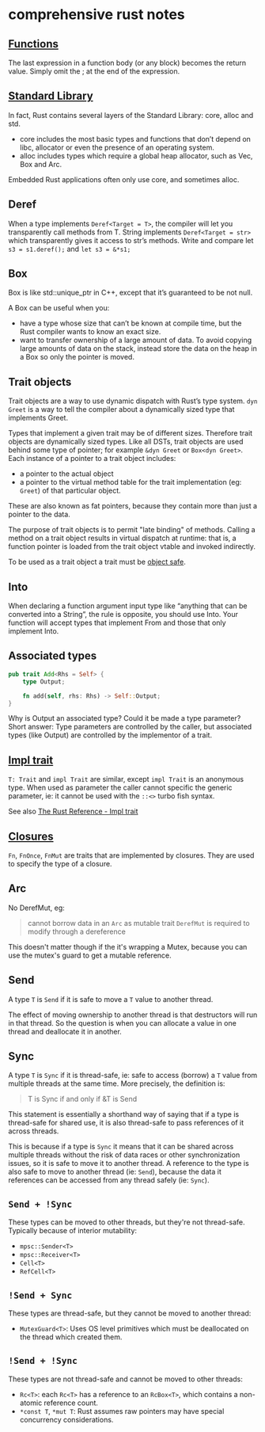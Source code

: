 # comprehensive rust notes

## [Functions](https://google.github.io/comprehensive-rust/basic-syntax/functions.html)

The last expression in a function body (or any block) becomes the return value. Simply omit the ; at the end of the expression.

## [Standard Library](https://google.github.io/comprehensive-rust/std.html)

In fact, Rust contains several layers of the Standard Library: core, alloc and std.

- core includes the most basic types and functions that don’t depend on libc, allocator or even the presence of an operating system.
- alloc includes types which require a global heap allocator, such as Vec, Box and Arc.

Embedded Rust applications often only use core, and sometimes alloc.

## Deref

When a type implements `Deref<Target = T>`, the compiler will let you transparently call methods from T.
String implements `Deref<Target = str>` which transparently gives it access to str’s methods.
Write and compare let `s3 = s1.deref();` and `let s3 = &*s1;`

## Box

Box is like std::unique_ptr in C++, except that it’s guaranteed to be not null.

A Box can be useful when you:

- have a type whose size that can’t be known at compile time, but the Rust compiler wants to know an exact size.
- want to transfer ownership of a large amount of data. To avoid copying large amounts of data on the stack, instead store the data on the heap in a Box so only the pointer is moved.

## Trait objects

Trait objects are a way to use dynamic dispatch with Rust’s type system. `dyn Greet` is a way to tell the compiler about a dynamically sized type that implements Greet.

Types that implement a given trait may be of different sizes. Therefore trait objects are dynamically sized types. Like all DSTs, trait objects are used behind some type of pointer; for example `&dyn Greet` or `Box<dyn Greet>`. Each instance of a pointer to a trait object includes:

- a pointer to the actual object
- a pointer to the virtual method table for the trait implementation (eg: `Greet`) of that particular object.

These are also known as fat pointers, because they contain more than just a pointer to the data.

The purpose of trait objects is to permit "late binding" of methods. Calling a method on a trait object results in virtual dispatch at runtime: that is, a function pointer is loaded from the trait object vtable and invoked indirectly.

To be used as a trait object a trait must be [object safe](https://doc.rust-lang.org/reference/items/traits.html#object-safety).

## Into

When declaring a function argument input type like “anything that can be converted into a String”, the rule is opposite, you should use Into. Your function will accept types that implement From and those that only implement Into.

## Associated types

```rust
pub trait Add<Rhs = Self> {
    type Output;

    fn add(self, rhs: Rhs) -> Self::Output;
}
```

Why is Output an associated type? Could it be made a type parameter?
Short answer: Type parameters are controlled by the caller, but associated types (like Output) are controlled by the implementor of a trait.

## [Impl trait](https://google.github.io/comprehensive-rust/generics/impl-trait.html)

`T: Trait` and `impl Trait` are similar, except `impl Trait` is an anonymous type. When used as parameter the caller cannot specific the generic parameter, ie: it cannot be used with the `::<>` turbo fish syntax.

See also [The Rust Reference - Impl trait](https://doc.rust-lang.org/reference/types/impl-trait.html)

## [Closures](https://google.github.io/comprehensive-rust/generics/closures.html)

`Fn`, `FnOnce`, `FnMut` are traits that are implemented by closures. They are used to specify the type of a closure.

## Arc

No DerefMut, eg:

> cannot borrow data in an `Arc` as mutable
> trait `DerefMut` is required to modify through a dereference

This doesn't matter though if the it's wrapping a Mutex, because you can use the mutex's guard to get a mutable reference.

## Send

A type `T` is `Send` if it is safe to move a `T` value to another thread.

The effect of moving ownership to another thread is that destructors will run in that thread. So the question is when you can allocate a value in one thread and deallocate it in another.

## Sync

A type `T` is `Sync` if it is thread-safe, ie: safe to access (borrow) a `T` value from multiple threads at the same time.
More precisely, the definition is:

> T is Sync if and only if &T is Send

This statement is essentially a shorthand way of saying that if a type is thread-safe for shared use, it is also thread-safe to pass references of it across threads.

This is because if a type is `Sync` it means that it can be shared across multiple threads without the risk of data races or other synchronization issues, so it is safe to move it to another thread. A reference to the type is also safe to move to another thread (ie: `Send`), because the data it references can be accessed from any thread safely (ie: `Sync`).

## `Send + !Sync`

These types can be moved to other threads, but they're not thread-safe.
Typically because of interior mutability:

- `mpsc::Sender<T>`
- `mpsc::Receiver<T>`
- `Cell<T>`
- `RefCell<T>`

## `!Send + Sync`

These types are thread-safe, but they cannot be moved to another thread:

- `MutexGuard<T>`: Uses OS level primitives which must be deallocated on the
  thread which created them.

## `!Send + !Sync`

These types are not thread-safe and cannot be moved to other threads:

- `Rc<T>`: each `Rc<T>` has a reference to an `RcBox<T>`, which contains a
  non-atomic reference count.
- `*const T`, `*mut T`: Rust assumes raw pointers may have special
  concurrency considerations.
